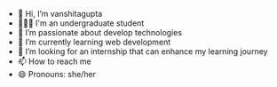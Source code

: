 - 👋 Hi, I’m vanshitagupta
- 👩🏻‍🏫 I'm an undergraduate student 
- 👀 I’m passionate about develop technologies 
- 🌱 I’m currently learning web development 
- 💞️ I’m looking for an internship that can enhance my learning journey 
- 📫 How to reach me 
- 😄 Pronouns: she/her


<!---
Vanshitagupta25/Vanshitagupta25 is a ✨ special ✨ repository because its `README.md` (this file) appears on your GitHub profile.
You can click the Preview link to take a look at your changes.
--->
